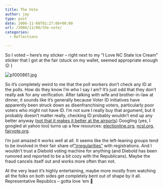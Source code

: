 ```yaml
---
title: The Vote
author: jay
type: post
date: 2006-11-08T02:27:08+00:00
url: /2006/11/08/the-vote/
categories:
  - Reflections

---
```

So I voted &#8211; here’s my sticker &#8211; right next to my “I Love NC State Ice Cream” sticker that I got at the fair (stuck on my wallet, seemed appropriate enough 😉 )

![p1000861.jpg][1]

So it’s completely weird to me that the poll workers don’t check any ID at the polls. How do they know I’m who I say I am? It’s just odd that they don’t really ask for any verification. After talking with wife and brother-in-law at dinner, it sounds like it’s generally because Voter ID initiatives have apparently been struck down as disenfranchising voters, particularly poor voters who might not have ID. I’m not sure I really buy that argument, but it probably doesn’t matter really, checking ID probably wouldn’t end up any better anyway ([not that it makes it better at the airports][2]) Googling (yes, I googled at yahoo too) turns up a few resources: [electionline.org][3], [ncsl.org][4], [fairvote.org][5].

I’m just amazed it works well at all. It seems like the left-leaning groups tend to be involved in their fair share of[“irregularities”][6] with registrations. And I wouldn’t trust a Diebold voting machine for anything (and Diebold has been rumored and reported to be a bit cozy with the Republicans). Maybe the fraud cancels itself out and works more often than not.

At the very least it’s highly entertaining, maybe more mostly from watching all the folks on both sides get completely bent out of shape by it all. Representative Republics &#8211; gotta love ‘em 🙂

 [1]: https://cdn.rambleon.org/migrate/2006/11/p1000861.jpg
 [2]: http://www.schneier.com/blog/archives/2006/11/forge_your_own.html
 [3]: http://electionline.org/Default.aspx?tabid=364
 [4]: http://www.ncsl.org/programs/legman/elect/taskfc/voteridreq.htm
 [5]: http://www.fairvote.org/?page=215
 [6]: http://www.stltoday.com/stltoday/news/stories.nsf/stlouiscitycounty/story/B400FAC3338F7D0C86257215002217D1?OpenDocument